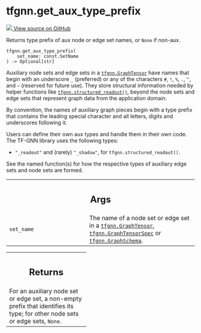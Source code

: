 # tfgnn.get_aux_type_prefix

<!-- Insert buttons and diff -->

<a target="_blank" href="https://github.com/tensorflow/gnn/tree/master/tensorflow_gnn/graph/graph_tensor.py#L1872-L1904">
<img src="https://www.tensorflow.org/images/GitHub-Mark-32px.png" /> View source
on GitHub </a>

Returns type prefix of aux node or edge set names, or `None` if non-aux.

<pre class="devsite-click-to-copy prettyprint lang-py tfo-signature-link">
<code>tfgnn.get_aux_type_prefix(
    set_name: const.SetName
) -> Optional[str]
</code></pre>

<!-- Placeholder for "Used in" -->

Auxiliary node sets and edge sets in a
<a href="../tfgnn/GraphTensor.md"><code>tfgnn.GraphTensor</code></a> have names
that begin with an underscore `_` (preferred) or any of the characters `#`, `!`,
`%`, `.`, `^`, and `~` (reserved for future use). They store structural
information needed by helper functions like
<a href="../tfgnn/structured_readout.md"><code>tfgnn.structured_readout()</code></a>,
beyond the node sets and edge sets that represent graph data from the
application domain.

By convention, the names of auxiliary graph pieces begin with a type prefix that
contains the leading special character and all letters, digits and underscores
following it.

Users can define their own aux types and handle them in their own code. The
TF-GNN library uses the following types:

*   `"_readout"` and (rarely) `"_shadow"`, for `tfgnn.structured_readout()`.

See the named function(s) for how the respective types of auxiliary edge sets
and node sets are formed.

<!-- Tabular view -->
 <table class="responsive fixed orange">
<colgroup><col width="214px"><col></colgroup>
<tr><th colspan="2"><h2 class="add-link">Args</h2></th></tr>

<tr>
<td>
<code>set_name</code><a id="set_name"></a>
</td>
<td>
The name of a node set or edge set in a <a href="../tfgnn/GraphTensor.md"><code>tfgnn.GraphTensor</code></a>,
<a href="../tfgnn/GraphTensorSpec.md"><code>tfgnn.GraphTensorSpec</code></a> or <a href="../tfgnn/proto/GraphSchema.md"><code>tfgnn.GraphSchema</code></a>.
</td>
</tr>
</table>

<!-- Tabular view -->

 <table class="responsive fixed orange">
<colgroup><col width="214px"><col></colgroup>
<tr><th colspan="2"><h2 class="add-link">Returns</h2></th></tr>
<tr class="alt">
<td colspan="2">
For an auxiliary node set or edge set, a non-empty prefix that identifies
its type; for other node sets or edge sets, <code>None</code>.
</td>
</tr>

</table>
